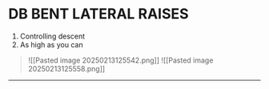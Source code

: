 # DB BENT LATERAL RAISES
1. Controlling descent
2. As high as you can
>![[Pasted image 20250213125542.png]]
>![[Pasted image 20250213125558.png]]
---
